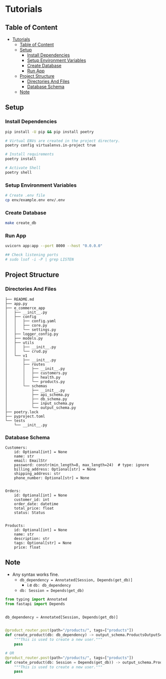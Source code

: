 # Tutorials

## Table of Content

- [Tutorials](#tutorials)
  - [Table of Content](#table-of-content)
  - [Setup](#setup)
    - [Install Dependencies](#install-dependencies)
    - [Setup Environment Variables](#setup-environment-variables)
    - [Create Database](#create-database)
    - [Run App](#run-app)
  - [Project Structure](#project-structure)
    - [Directories And Files](#directories-and-files)
    - [Database Schema](#database-schema)
  - [Note](#note)

## Setup

### Install Dependencies

```sh
pip install -U pip && pip install poetry

# Virtual ENVs are created in the project directory.
poetry config virtualenvs.in-project true

# Install requirements
poetry install

# Activate Shell
poetry shell
```

### Setup Environment Variables

```sh
# Create .env file
cp env/example.env env/.env
```

### Create Database

```sh
make create_db
```

### Run App

```sh
uvicorn app:app --port 8000 --host "0.0.0.0"

## Check listening ports
# sudo lsof -i -P | grep LISTEN
```

## Project Structure

### Directories And Files

```text
├── README.md
├── app.py
├── e_commerce_app
│   ├── __init__.py
│   ├── config
│   │   ├── config.yaml
│   │   ├── core.py
│   │   └── settings.py
│   ├── logger_config.py
│   ├── models.py
│   ├── utils
│   │   ├── __init__.py
│   │   └── crud.py
│   └── v1
│       ├── __init__.py
│       ├── routes
│       │   ├── __init__.py
│       │   ├── customers.py
│       │   ├── health.py
│       │   └── products.py
│       └── schemas
│           ├── __init__.py
│           ├── api_schema.py
│           ├── db_schema.py
│           ├── input_schema.py
│           └── output_schema.py
├── poetry.lock
├── pyproject.toml
└── tests
    └── __init__.py
```

### Database Schema

```text
Customers:
    id: Optional[int] = None
    name: str
    email: EmailStr
    password: constr(min_length=8, max_length=24)  # type: ignore
    billing_address: Optional[str] = None
    shipping_address: str
    phone_number: Optional[str] = None


Orders:
    id: Optional[int] = None
    customer_id: int
    order_date: datetime
    total_price: float
    status: Status


Products:
    id: Optional[int] = None
    name: str
    description: str
    tags: Optional[str] = None
    price: float
```

## Note

- Any syntax works fine.
  - `db_dependency = Annotated[Session, Depends(get_db)]`
    - i.e `db: db_dependency`
  - `db: Session = Depends(get_db)`

```python
from typing import Annotated
from fastapi import Depends


db_dependency = Annotated[Session, Depends(get_db)]


@product_router.post(path="/products/", tags=["products"])
def create_product(db: db_dependency) -> output_schema.ProductsOutputSchema:
    """This is used to create a new user."""
    pass

# OR
@product_router.post(path="/products/", tags=["products"])
def create_product(db: Session = Depends(get_db)) -> output_schema.ProductsOutputSchema:
    """This is used to create a new user."""
    pass
```
